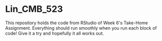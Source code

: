 # Lin_CMB_523


This repository holds the code from RStudio of Week 6's Take-Home Assignment.
Everything should run smoothly when you run each block of code! Give it a try and hopefully it all works out. 
